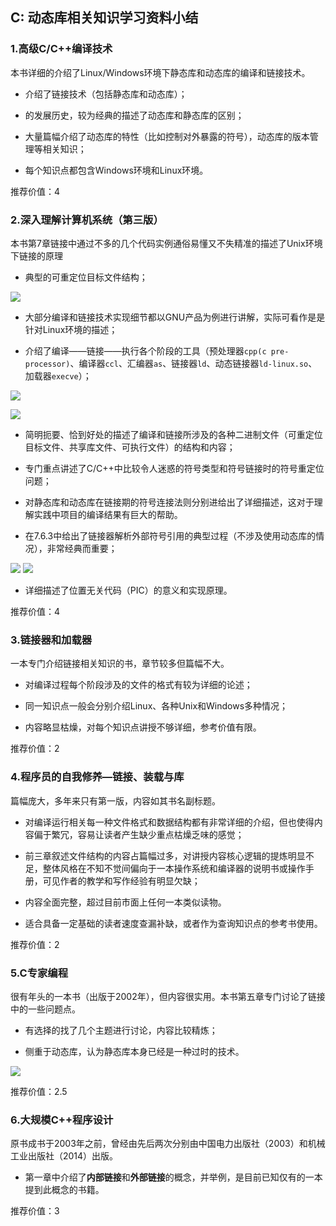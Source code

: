 ## C: 动态库相关知识学习资料小结

### 1.高级C/C++编译技术

本书详细的介绍了Linux/Windows环境下静态库和动态库的编译和链接技术。

* 介绍了链接技术（包括静态库和动态库）；

* 的发展历史，较为经典的描述了动态库和静态库的区别；

* 大量篇幅介绍了动态库的特性（比如控制对外暴露的符号），动态库的版本管理等相关知识；

* 每个知识点都包含Windows环境和Linux环境。

推荐价值：4

### 2.深入理解计算机系统（第三版）

本书第7章链接中通过不多的几个代码实例通俗易懂又不失精准的描述了Unix环境下链接的原理

* 典型的可重定位目标文件结构；

![](/assets/c010_010.PNG)

* 大部分编译和链接技术实现细节都以GNU产品为例进行讲解，实际可看作是是针对Linux环境的描述；

* 介绍了编译——链接——执行各个阶段的工具（预处理器`cpp(c pre-processor)`、编译器`ccl`、汇编器`as`、链接器`ld`、动态链接器`ld-linux.so`、加载器`execve`）；

![](/assets/c010_003.PNG)

![](/assets/c010_004.PNG)

* 简明扼要、恰到好处的描述了编译和链接所涉及的各种二进制文件（可重定位目标文件、共享库文件、可执行文件）的结构和内容；

* 专门重点讲述了C/C++中比较令人迷惑的符号类型和符号链接时的符号重定位问题；

* 对静态库和动态库在链接期的符号连接法则分别进给出了详细描述，这对于理解实践中项目的编译结果有巨大的帮助。

* 在7.6.3中给出了链接器解析外部符号引用的典型过程（不涉及使用动态库的情况），非常经典而重要；

![](/assets/c010_001.PNG)
![](/assets/c010_002.PNG)

* 详细描述了位置无关代码（PIC）的意义和实现原理。

推荐价值：4

### 3.链接器和加载器

一本专门介绍链接相关知识的书，章节较多但篇幅不大。

* 对编译过程每个阶段涉及的文件的格式有较为详细的论述；

* 同一知识点一般会分别介绍Linux、各种Unix和Windows多种情况；

* 内容略显枯燥，对每个知识点讲授不够详细，参考价值有限。

推荐价值：2

### 4.程序员的自我修养—链接、装载与库

篇幅庞大，多年来只有第一版，内容如其书名副标题。

* 对编译运行相关每一种文件格式和数据结构都有非常详细的介绍，但也使得内容偏于繁冗，容易让读者产生缺少重点枯燥乏味的感觉；

* 前三章叙述文件结构的内容占篇幅过多，对讲授内容核心逻辑的提炼明显不足，整体风格在不知不觉间偏向于一本操作系统和编译器的说明书或操作手册，可见作者的教学和写作经验有明显欠缺；

* 内容全面完整，超过目前市面上任何一本类似读物。

* 适合具备一定基础的读者速度查漏补缺，或者作为查询知识点的参考书使用。

推荐价值：2

### 5.C专家编程

很有年头的一本书（出版于2002年），但内容很实用。本书第五章专门讨论了链接中的一些问题点。

* 有选择的找了几个主题进行讨论，内容比较精炼；

* 侧重于动态库，认为静态库本身已经是一种过时的技术。

![](/assets/c010_005.PNG)

推荐价值：2.5

### 6.大规模C++程序设计

原书成书于2003年之前，曾经由先后两次分别由中国电力出版社（2003）和机械工业出版社（2014）出版。

* 第一章中介绍了**内部链接**和**外部链接**的概念，并举例，是目前已知仅有的一本提到此概念的书籍。

推荐价值：3
